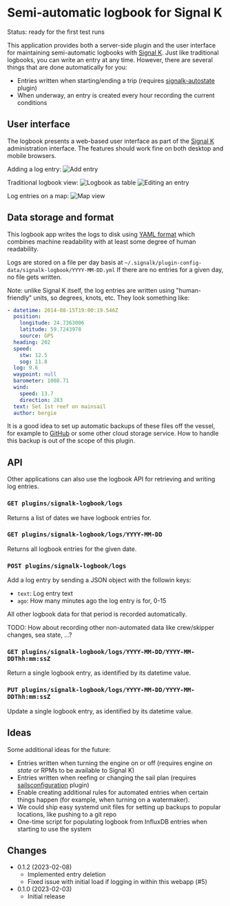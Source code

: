Semi-automatic logbook for Signal K
===================================

Status: ready for the first test runs

This application provides both a server-side plugin and the user interface for maintaining semi-automatic logbooks with [Signal K](https://signalk.org). Just like traditional logbooks, you can write an entry at any time. However, there are several things that are done automatically for you:

* Entries written when starting/ending a trip (requires [signalk-autostate](https://github.com/meri-imperiumi/signalk-autostate) plugin)
* When underway, an entry is created every hour recording the current conditions

## User interface

The logbook presents a web-based user interface as part of the [Signal K](https://signalk.org) administration interface. The features should work fine on both desktop and mobile browsers.

Adding a log entry:
![Add entry](https://i.imgur.com/0M7CdOY.png)

Traditional logbook view:
![Logbook as table](https://i.imgur.com/Xa6XNyh.png)
![Editing an entry](https://i.imgur.com/CDD57LQ.png)

Log entries on a map:
![Map view](https://i.imgur.com/G7eqa5Y.png)

## Data storage and format

This logbook app writes the logs to disk using [YAML format](https://en.wikipedia.org/wiki/YAML) which combines machine readability with at least some degree of human readability.

Logs are stored on a file per day basis at `~/.signalk/plugin-config-data/signalk-logbook/YYYY-MM-DD.yml` 
If there are no entries for a given day, no file gets written.

Note: unlike Signal K itself, the log entries are written using "human-friendly" units, so degrees, knots, etc. They look something like:

```yaml
- datetime: 2014-08-15T19:00:19.546Z
  position:
    longitude: 24.7363006
    latitude: 59.7243978
    source: GPS
  heading: 202
  speed:
    stw: 12.5
    sog: 11.8
  log: 9.6
  waypoint: null
  barometer: 1008.71
  wind:
    speed: 13.7
    direction: 283
  text: Set 1st reef on mainsail
  author: bergie
```

It is a good idea to set up automatic backups of these files off the vessel, for example to [GitHub](https://github.com) or some other cloud storage service. How to handle this backup is out of the scope of this plugin.

## API

Other applications can also use the logbook API for retrieving and writing log entries.

### `GET plugins/signalk-logbook/logs`

Returns a list of dates we have logbook entries for.

### `GET plugins/signalk-logbook/logs/YYYY-MM-DD`

Returns all logbook entries for the given date.

### `POST plugins/signalk-logbook/logs`

Add a log entry by sending a JSON object with the followin keys:

* `text`: Log entry text
* `ago`: How many minutes ago the log entry is for, 0-15

All other logbook data for that period is recorded automatically.

TODO: How about recording other non-automated data like crew/skipper changes, sea state, ...?

### `GET plugins/signalk-logbook/logs/YYYY-MM-DD/YYYY-MM-DDThh:mm:ssZ`

Return a single logbook entry, as identified by its datetime value.

### `PUT plugins/signalk-logbook/logs/YYYY-MM-DD/YYYY-MM-DDThh:mm:ssZ`

Update a single logbook entry, as identified by its datetime value.

## Ideas

Some additional ideas for the future:

* Entries written when turning the engine on or off (requires engine _on state_ or RPMs to be available to Signal K)
* Entries written when reefing or changing the sail plan (requires [sailsconfiguration](https://github.com/SignalK/sailsconfiguration) plugin)
* Enable creating additional rules for automated entries when certain things happen (for example, when turning on a watermaker).
* We could ship easy systemd unit files for setting up backups to popular locations, like pushing to a git repo
* One-time script for populating logbook from InfluxDB entries when starting to use the system

## Changes

* 0.1.2 (2023-02-08)
  - Implemented entry deletion
  - Fixed issue with initial load if logging in within this webapp (#5)
* 0.1.0 (2023-02-03)
  - Initial release
